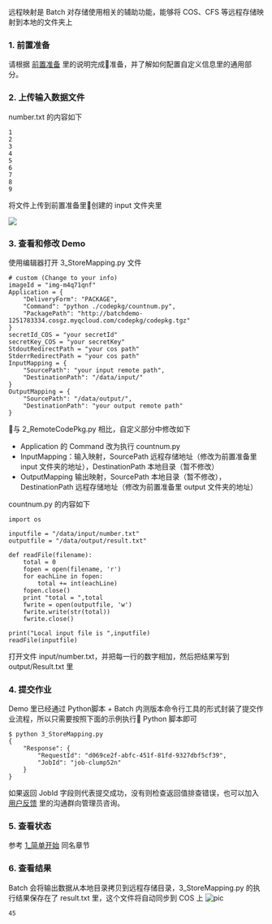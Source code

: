 远程映射是 Batch 对存储使用相关的辅助功能，能够将 COS、CFS 等远程存储映射到本地的文件夹上

### 1. 前置准备
请根据 [前置准备](/document/product/599/10548) 里的说明完成准备，并了解如何配置自定义信息里的通用部分。

### 2. 上传输入数据文件
number.txt 的内容如下
```
1
2
3
4
5
6
7
8
9
```

将文件上传到前置准备里创建的 input 文件夹里

![](http://imgcache.tcecqpoc.fsphere.cn/image/mc.qcloudimg.com/static/img/02738c821f14ed132fef76c466c79d08/COS_5.png)

### 3. 查看和修改 Demo
使用编辑器打开 3_StoreMapping.py 文件
```
# custom (Change to your info)
imageId = "img-m4q71qnf"
Application = {
    "DeliveryForm": "PACKAGE",
    "Command": "python ./codepkg/countnum.py",
    "PackagePath": "http://batchdemo-1251783334.cosgz.myqcloud.com/codepkg/codepkg.tgz"
}
secretId_COS = "your secretId"
secretKey_COS = "your secretKey"
StdoutRedirectPath = "your cos path"
StderrRedirectPath = "your cos path"
InputMapping = {
    "SourcePath": "your input remote path",
    "DestinationPath": "/data/input/"
}
OutputMapping = {
    "SourcePath": "/data/output/",
    "DestinationPath": "your output remote path"
}
```
与 2_RemoteCodePkg.py 相比，自定义部分中修改如下
* Application 的 Command 改为执行 countnum.py 
* InputMapping：输入映射，SourcePath 远程存储地址（修改为前置准备里 input 文件夹的地址），DestinationPath 本地目录（暂不修改）
* OutputMapping 输出映射，SourcePath 本地目录（暂不修改），DestinationPath 远程存储地址（修改为前置准备里 output 文件夹的地址）

countnum.py 的内容如下
```
import os

inputfile = "/data/input/number.txt"
outputfile = "/data/output/result.txt"

def readFile(filename):
    total = 0
    fopen = open(filename, 'r')
    for eachLine in fopen:
        total += int(eachLine)
    fopen.close()
    print "total = ",total
    fwrite = open(outputfile, 'w')
    fwrite.write(str(total))
    fwrite.close()

print("Local input file is ",inputfile)
readFile(inputfile)
```
打开文件 input/number.txt，并把每一行的数字相加，然后把结果写到 output/Result.txt 里

### 4. 提交作业
Demo 里已经通过 Python脚本 + Batch 内测版本命令行工具的形式封装了提交作业流程，所以只需要按照下面的示例执行 Python 脚本即可
```
$ python 3_StoreMapping.py
{
    "Response": {
        "RequestId": "d069ce2f-abfc-451f-81fd-9327dbf5cf39",
        "JobId": "job-clump52n"
    }
}
```

如果返回 JobId 字段则代表提交成功，没有则检查返回值排查错误，也可以加入 [用户反馈](/document/product/599/10806) 里的沟通群向管理员咨询。

### 5. 查看状态
参考 [1_简单开始](/document/product/599/10551) 同名章节

### 6. 查看结果
Batch 会将输出数据从本地目录拷贝到远程存储目录，3_StoreMapping.py 的执行结果保存在了 result.txt 里，这个文件将自动同步到 COS 上
![pic](http://imgcache.tcecqpoc.fsphere.cn/image/mc.qcloudimg.com/static/img/aee7138e589378eea48851dd1649b711/COS_6.png)
```
45
```
